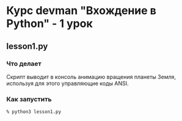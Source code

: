 # Курс devman "Вхождение в Python" - 1 урок


## lesson1.py

### Что делает

Скрипт выводит в консоль анимацию вращения планеты Земля, используя для этого управляющие коды ANSI.

### Как запустить

```
% python3 lesson1.py
```
